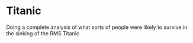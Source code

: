 # Titanic
Doing a complete  analysis of what sorts of people were likely to survive in the sinking of the RMS Titanic
